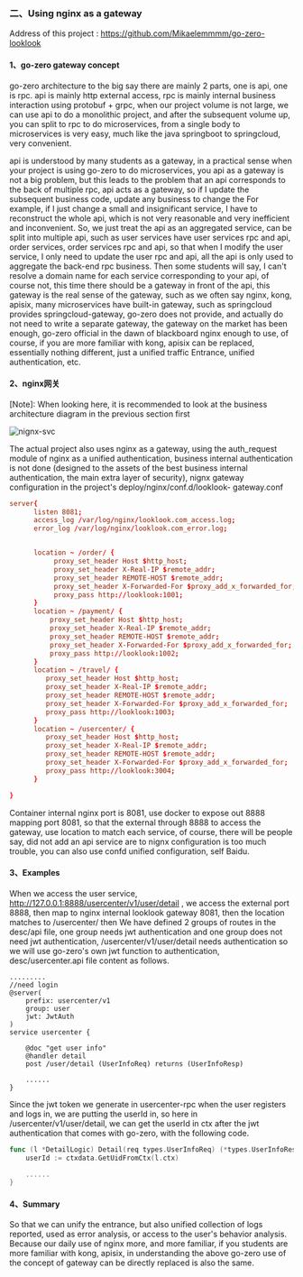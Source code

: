 ### 二、Using nginx as a gateway

Address of this project :  https://github.com/Mikaelemmmm/go-zero-looklook



#### 1、go-zero gateway concept

go-zero architecture to the big say there are mainly 2 parts, one is api, one is rpc. api is mainly http external access, rpc is mainly internal business interaction using protobuf + grpc, when our project volume is not large, we can use api to do a monolithic project, and after the subsequent volume up, you can split to rpc to do microservices, from a single body to microservices is very easy, much like the java springboot to springcloud, very convenient.

api is understood by many students as a gateway, in a practical sense when your project is using go-zero to do microservices, you api as a gateway is not a big problem, but this leads to the problem that an api corresponds to the back of multiple rpc, api acts as a gateway, so if I update the subsequent business code, update any business to change the For example, if I just change a small and insignificant service, I have to reconstruct the whole api, which is not very reasonable and very inefficient and inconvenient. So, we just treat the api as an aggregated service, can be split into multiple api, such as user services have user services rpc and api, order services, order services rpc and api, so that when I modify the user service, I only need to update the user rpc and api, all the api is only used to aggregate the back-end rpc business. Then some students will say, I can't resolve a domain name for each service corresponding to your api, of course not, this time there should be a gateway in front of the api, this gateway is the real sense of the gateway, such as we often say nginx, kong, apisix, many microservices have built-in gateway, such as springcloud provides springcloud-gateway, go-zero does not provide, and actually do not need to write a separate gateway, the gateway on the market has been enough, go-zero official in the dawn of blackboard nginx enough to use, of course, if you are more familiar with kong, apisix can be replaced, essentially nothing different, just a unified traffic Entrance, unified authentication, etc.



#### 2、nginx网关

[Note]: When looking here, it is recommended to look at the business architecture diagram in the previous section first

![nignx-svc](../chinese/images/2/nginx-gateway.jpg)

The actual project also uses nginx as a gateway, using the auth_request module of nginx as a unified authentication, business internal authentication is not done (designed to the assets of the best business internal authentication, the main extra layer of security), nignx gateway configuration in the project's deploy/nginx/conf.d/looklook- gateway.conf

```conf
server{
      listen 8081;
      access_log /var/log/nginx/looklook.com_access.log;
      error_log /var/log/nginx/looklook.com_error.log;


      location ~ /order/ {
           proxy_set_header Host $http_host;
           proxy_set_header X-Real-IP $remote_addr;
           proxy_set_header REMOTE-HOST $remote_addr;
           proxy_set_header X-Forwarded-For $proxy_add_x_forwarded_for;
           proxy_pass http://looklook:1001;
      }
      location ~ /payment/ {
          proxy_set_header Host $http_host;
          proxy_set_header X-Real-IP $remote_addr;
          proxy_set_header REMOTE-HOST $remote_addr;
          proxy_set_header X-Forwarded-For $proxy_add_x_forwarded_for;
          proxy_pass http://looklook:1002;
      }
      location ~ /travel/ {
         proxy_set_header Host $http_host;
         proxy_set_header X-Real-IP $remote_addr;
         proxy_set_header REMOTE-HOST $remote_addr;
         proxy_set_header X-Forwarded-For $proxy_add_x_forwarded_for;
         proxy_pass http://looklook:1003;
      }
      location ~ /usercenter/ {
         proxy_set_header Host $http_host;
         proxy_set_header X-Real-IP $remote_addr;
         proxy_set_header REMOTE-HOST $remote_addr;
         proxy_set_header X-Forwarded-For $proxy_add_x_forwarded_for;
         proxy_pass http://looklook:3004;
      }

}

```

Container internal nginx port is 8081, use docker to expose out 8888 mapping port 8081, so that the external through 8888 to access the gateway, use location to match each service, of course, there will be people say, did not add an api service are to nignx configuration is too much trouble, you can also use confd unified configuration, self Baidu.



#### 3、Examples

When we access the user service, http://127.0.0.1:8888/usercenter/v1/user/detail , we access the external port 8888, then map to nginx internal looklook gateway 8081, then the location matches to /usercenter/ then We have defined 2 groups of routes in the desc/api file, one group needs jwt authentication and one group does not need jwt authentication, /usercenter/v1/user/detail needs authentication so we will use go-zero's own jwt function to authentication, desc/usercenter.api file content as follows.

```doc
.........
//need login
@server(
	prefix: usercenter/v1
	group: user
	jwt: JwtAuth
)
service usercenter {
	
	@doc "get user info"
	@handler detail
	post /user/detail (UserInfoReq) returns (UserInfoResp)
	
	......
}
```



Since the jwt token we generate in usercenter-rpc when the user registers and logs in, we are putting the userId in, so here in /usercenter/v1/user/detail, we can get the userId in ctx after the jwt authentication that comes with go-zero, with the following code.

```go
func (l *DetailLogic) Detail(req types.UserInfoReq) (*types.UserInfoResp, error) {
	userId := ctxdata.GetUidFromCtx(l.ctx)

	......
}
```





#### 4、Summary

So that we can unify the entrance, but also unified collection of logs reported, used as error analysis, or access to the user's behavior analysis. Because our daily use of nginx more, and more familiar, if you students are more familiar with kong, apisix, in understanding the above go-zero use of the concept of gateway can be directly replaced is also the same.





